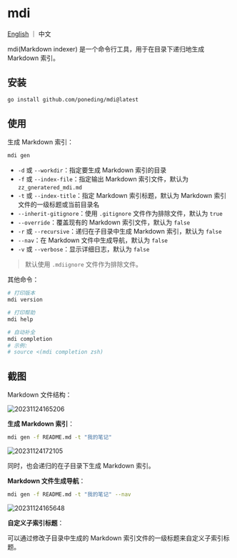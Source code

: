 # mdi

[English](README.md) ｜ 中文

mdi(Markdown indexer) 是一个命令行工具，用于在目录下递归地生成 Markdown 索引。

## 安装

```bash
go install github.com/poneding/mdi@latest
```

## 使用

生成 Markdown 索引：

```bash
mdi gen
```

- `-d` 或 `--workdir`：指定要生成 Markdown 索引的目录
- `-f` 或 `--index-file`：指定输出 Markdown 索引文件，默认为 `zz_gneratered_mdi.md`
- `-t` 或 `--index-title`：指定 Markdown 索引标题，默认为 Markdown 索引文件的一级标题或当前目录名
- `--inherit-gitignore`：使用 `.gitignore` 文件作为排除文件，默认为 `true`
- `--override`：覆盖现有的 Markdown 索引文件，默认为 `false`
- `-r` 或 `--recursive`：递归在子目录中生成 Markdown 索引，默认为 `false`
- `--nav`：在 Markdown 文件中生成导航，默认为 `false`
- `-v` 或 `--verbose`：显示详细日志，默认为 `false`

> 默认使用 `.mdiignore` 文件作为排除文件。

其他命令：

```bash
# 打印版本
mdi version

# 打印帮助
mdi help

# 自动补全
mdi completion
# 示例:
# source <(mdi completion zsh)
```

## 截图

Markdown 文件结构：

![20231124165206](https://images.poneding.com/2023/11/20231124165206.png)

**生成 Markdown 索引**：

```bash
mdi gen -f README.md -t "我的笔记"
```

![20231124172105](https://images.poneding.com/2023/11/20231124172105.png)

同时，也会递归的在子目录下生成 Markdown 索引。

**Markdown 文件生成导航**：

```bash
mdi gen -f README.md -t "我的笔记" --nav
```

![20231124165648](https://images.poneding.com/2023/11/20231124165648.png)

**自定义子索引标题**：

可以通过修改子目录中生成的 Markdown 索引文件的一级标题来自定义子索引标题。
